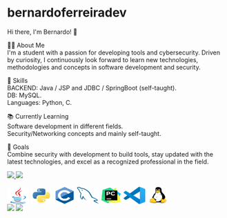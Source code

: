 # bernardoferreiradev

Hi there, I'm Bernardo! 👋

👨‍💻 About Me <br>
I'm a student with a passion for developing tools and cybersecurity. Driven by curiosity, I continuously look forward to learn new technologies, methodologies and concepts in software development and security.

🧠 Skills <br>
BACKEND: Java / JSP and JDBC / SpringBoot (self-taught). <br>
DB: MySQL. <br>
Languages: Python, C.

📚 Currently Learning <br>
Software development in different fields. <br> 
Security/Networking concepts and  mainly self-taught.

🎯 Goals <br>
Combine security with development to build tools, stay updated with the latest technologies, and excel as a recognized professional in the field.


<div>
<a href="https://beacons.ai/bernardoferreiradev">
<img height="180em" src="https://github-readme-stats.vercel.app/api?username=bernardoferreiradev&show_icons=true&theme=dark&include_all_commits=true&count_private=true"/>
<img height="180em" src="https://github-readme-stats.vercel.app/api/top-langs/?username=bernardoferreiradev&layout=compact&langs_count=16&theme=dracula"/>
</div>


<div style="display: inline-block"><br>
<img align="center" alt="Java" height="40" width="50" src="https://raw.githubusercontent.com/devicons/devicon/master/icons/java/java-original.svg">
<img align="center" alt="Python" height="40" width="50" src="https://raw.githubusercontent.com/devicons/devicon/master/icons/python/python-original.svg">
<img align="center" alt="C" height="40" width="50" src="https://raw.githubusercontent.com/devicons/devicon/master/icons/c/c-original.svg">
<img align="center" alt="MySQL" height="40" width="50" src="https://raw.githubusercontent.com/devicons/devicon/master/icons/mysql/mysql-original.svg">
<img align="center" alt="Pycharm" height="40" width="50" src="https://raw.githubusercontent.com/devicons/devicon/master/icons/pycharm/pycharm-original.svg">
<img align="center" alt="VSCode" height="40" width="50" src="https://raw.githubusercontent.com/devicons/devicon/master/icons/vscode/vscode-original.svg">
<img align="center" alt="Linux" height="40" width="50" src="https://raw.githubusercontent.com/devicons/devicon/master/icons/linux/linux-original.svg">
</div>


<div>
  <a href="bernardodferreira@outlook.com" target="_blank"><img src="https://img.shields.io/badge/Microsoft_Outlook-0078D4?style=for-the-badge&logo=microsoft-outlook&logoColor=white" target="_blank"></a>
  <a href="https://www.linkedin.com/in/bernardodferreira/" target="_blank"><img src="https://img.shields.io/badge/LinkedIn-0077B5?style=for-the-badge&logo=linkedin&logoColor=white" target="_blank"></a>
</div>
